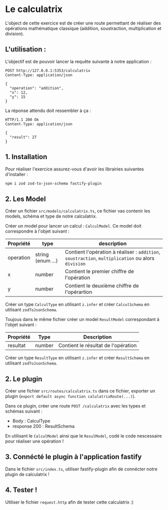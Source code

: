 # Le calculatrix

L'object de cette exercice est de créer une route permettant de réaliser des opérations mathématique classique (addition, soustraction, multiplication et division).

## L'utilisation :

L'objectif est de pouvoir lancer la requête suivante à notre application :

```http
POST http://127.0.0.1:5353/calculatrix
Content-Type: application/json

{
  "operation": "addition",
  "x": 12,
  "y": 15
}
```

La réponse attendu doit ressembler à ça :

```http
HTTP/1.1 200 Ok
Content-Type: application/json

{
  "result": 27
}
```

## 1. Installation

Pour réaliser l'exercice assurez-vous d'avoir les librairies suivantes d'installer :

```bash
npm i zod zod-to-json-schema fastify-plugin
```

## 2. Les Model

Créer un fichier `src/models/calculatrix.ts`, ce fichier vas contenir les models, schéma et type de notre calculatrix.

Créer un model pour lancer un calcul : `CalculModel`. Ce model doit correspondre à l'objet suivant :

| Propriété | type              | description                                                                                        |
| --------- | ----------------- | -------------------------------------------------------------------------------------------------- |
| operation | string (enum ...) | Contient l'opération à réaliser : `addition`, `soustraction`, `multiplication` ou alors `division` |
| x         | number            | Contient le premier chiffre de l'opération                                                         |
| y         | number            | Contient le deuxième chiffre de l'opérartion                                                       |

Créer un type `CalculType` en utilisant `z.infer` et créer `CalculSchema` en utilisant `zodToJsonSchema`.

Toujous dans le même fichier créer un model `ResultModel` correspondant à l'objet suivant :

| Propriété | Type   | Description                         |
| --------- | ------ | ----------------------------------- |
| resultat  | number | Contient le résultat de l'opération |

Créer un type `ResultType` en utilisant `z.infer` et créer `ResultSchema` en utilisant `zodToJsonSchema`.

## 2. Le plugin

Créer une fichier `src/routes/calculatrix.ts` dans ce fichier, exporter un plugin (`export default async function calulatrixRoute(...)`).

Dans ce plugin, créer une route `POST /calculatrix` avec les types et schémas suivant :

- Body : CalculType
- response 200 : ResultSchema

En utilisant le `CalculModel` ainsi que le `ResulModel`, codé le code nescessaire pour réaliser une opération !

## 3. Connécté le plugin à l'application fastify

Dans le fichier `src/index.ts`, utiliser fastify-plugin afin de connécter notre plugin de calculatrix !

## 4. Tester !

Utiliser le fichier `request.http` afin de tester cette calculatrix :)
